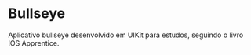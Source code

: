 # Bullseye
Aplicativo bullseye desenvolvido em UIKit para estudos, seguindo o livro IOS Apprentice.
